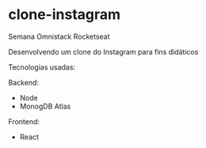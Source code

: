 # clone-instagram

Semana Omnistack Rocketseat 

Desenvolvendo um clone do Instagram para fins didáticos

Tecnologias usadas:

Backend:

- Node
- MonogDB Atlas

Frontend:

- React
